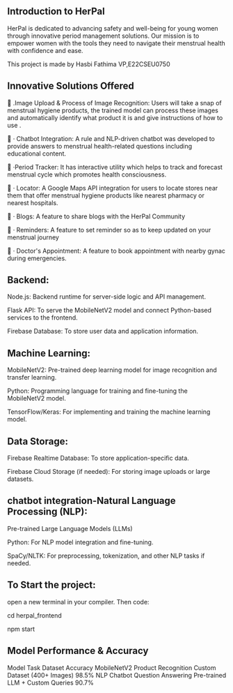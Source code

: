 ## Introduction to HerPal

HerPal is dedicated to advancing
safety and well-being for young
women through innovative
period management solutions.
Our mission is to empower
women with the tools they need
to navigate their menstrual
health with confidence and
ease.

This project is made by Hasbi Fathima VP,E22CSEU0750


## Innovative Solutions Offered

.Image Upload & Process of Image Recognition: Users will take a snap of
menstrual hygiene products, the trained model can process these images
and automatically identify what product it is and give instructions of how
to use .


· Chatbot Integration: A rule and NLP-driven chatbot was developed to
provide answers to menstrual health-related questions including
educational content.


·Period Tracker: It has interactive utility which helps to track and forecast
menstrual cycle which promotes health consciousness.


· Locator: A Google Maps API integration for users to locate stores near
them that offer menstrual hygiene products like nearest pharmacy or
nearest hospitals.


· Blogs: A feature to share blogs with the HerPal Community


· Reminders: A feature to set reminder so as to keep updated on your
menstrual journey


· Doctor's Appointment: A feature to book appointment with nearby
gynac during emergencies.

## Backend:

Node.js: Backend runtime for server-side logic and API management.

Flask API: To serve the MobileNetV2 model and connect Python-based services to the frontend.

Firebase Database: To store user data and application information.

## Machine Learning:

MobileNetV2: Pre-trained deep learning model for image recognition and transfer learning.

Python: Programming language for training and fine-tuning the MobileNetV2 model.

TensorFlow/Keras: For implementing and training the machine learning model.

## Data Storage:

Firebase Realtime Database: To store application-specific data.

Firebase Cloud Storage (if needed): For storing image uploads or large datasets.

## chatbot integration-Natural Language Processing (NLP):
Pre-trained Large Language Models (LLMs)

Python: For NLP model integration and fine-tuning.

SpaCy/NLTK: For preprocessing, tokenization, and other NLP tasks if needed.

## To Start the project:

open a new terminal in your compiler.
Then code:

  cd herpal_frontend
  
  npm start

## Model Performance & Accuracy
Model	Task	Dataset	Accuracy
MobileNetV2	Product Recognition	Custom Dataset (400+ Images)	98.5%
NLP Chatbot	Question Answering	Pre-trained LLM + Custom Queries	90.7%
